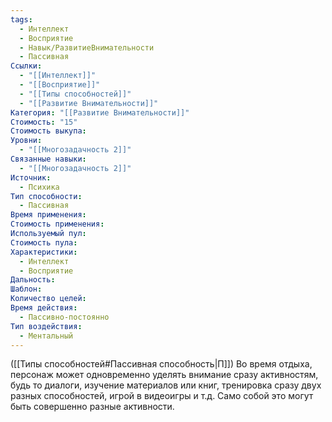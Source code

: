 ```yaml
---
tags:
  - Интеллект
  - Восприятие
  - Навык/РазвитиеВнимательности
  - Пассивная
Ссылки:
  - "[[Интеллект]]"
  - "[[Восприятие]]"
  - "[[Типы способностей]]"
  - "[[Развитие Внимательности]]"
Категория: "[[Развитие Внимательности]]"
Стоимость: "15"
Стоимость выкупа: 
Уровни:
  - "[[Многозадачность 2]]"
Связанные навыки:
  - "[[Многозадачность 2]]"
Источник:
  - Психика
Тип способности:
  - Пассивная
Время применения: 
Стоимость применения: 
Используемый пул: 
Стоимость пула: 
Характеристики:
  - Интеллект
  - Восприятие
Дальность: 
Шаблон: 
Количество целей: 
Время действия:
  - Пассивно-постоянно
Тип воздействия:
  - Ментальный
---
```

([[Типы способностей#Пассивная способность|П]]) Во время отдыха, персонаж может одновременно уделять внимание сразу активностям, будь то диалоги, изучение материалов или книг, тренировка сразу двух разных способностей, игрой в видеоигры и т.д. Само собой это могут быть совершенно разные активности. 